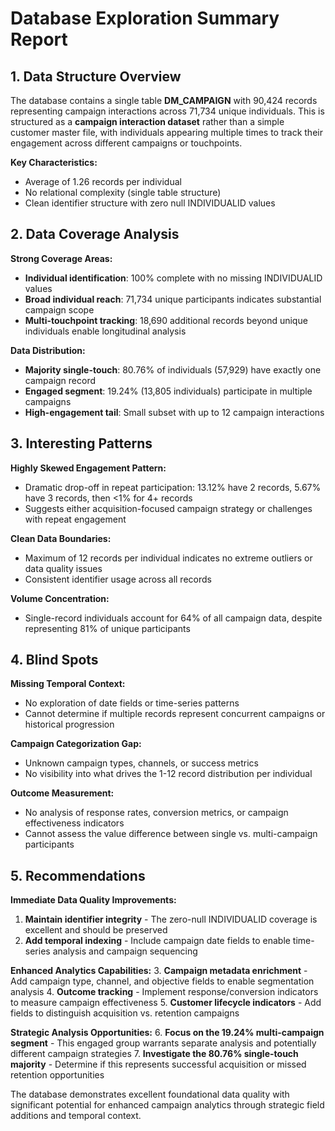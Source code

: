# Database Exploration Summary Report

## 1. Data Structure Overview

The database contains a single table **DM_CAMPAIGN** with 90,424 records representing campaign interactions across 71,734 unique individuals. This is structured as a **campaign interaction dataset** rather than a simple customer master file, with individuals appearing multiple times to track their engagement across different campaigns or touchpoints.

**Key Characteristics:**
- Average of 1.26 records per individual
- No relational complexity (single table structure)
- Clean identifier structure with zero null INDIVIDUALID values

## 2. Data Coverage Analysis

**Strong Coverage Areas:**
- **Individual identification**: 100% complete with no missing INDIVIDUALID values
- **Broad individual reach**: 71,734 unique participants indicates substantial campaign scope
- **Multi-touchpoint tracking**: 18,690 additional records beyond unique individuals enable longitudinal analysis

**Data Distribution:**
- **Majority single-touch**: 80.76% of individuals (57,929) have exactly one campaign record
- **Engaged segment**: 19.24% (13,805 individuals) participate in multiple campaigns
- **High-engagement tail**: Small subset with up to 12 campaign interactions

## 3. Interesting Patterns

**Highly Skewed Engagement Pattern:**
- Dramatic drop-off in repeat participation: 13.12% have 2 records, 5.67% have 3 records, then <1% for 4+ records
- Suggests either acquisition-focused campaign strategy or challenges with repeat engagement

**Clean Data Boundaries:**
- Maximum of 12 records per individual indicates no extreme outliers or data quality issues
- Consistent identifier usage across all records

**Volume Concentration:**
- Single-record individuals account for 64% of all campaign data, despite representing 81% of unique participants

## 4. Blind Spots

**Missing Temporal Context:**
- No exploration of date fields or time-series patterns
- Cannot determine if multiple records represent concurrent campaigns or historical progression

**Campaign Categorization Gap:**
- Unknown campaign types, channels, or success metrics
- No visibility into what drives the 1-12 record distribution per individual

**Outcome Measurement:**
- No analysis of response rates, conversion metrics, or campaign effectiveness indicators
- Cannot assess the value difference between single vs. multi-campaign participants

## 5. Recommendations

**Immediate Data Quality Improvements:**
1. **Maintain identifier integrity** - The zero-null INDIVIDUALID coverage is excellent and should be preserved
2. **Add temporal indexing** - Include campaign date fields to enable time-series analysis and campaign sequencing

**Enhanced Analytics Capabilities:**
3. **Campaign metadata enrichment** - Add campaign type, channel, and objective fields to enable segmentation analysis
4. **Outcome tracking** - Implement response/conversion indicators to measure campaign effectiveness
5. **Customer lifecycle indicators** - Add fields to distinguish acquisition vs. retention campaigns

**Strategic Analysis Opportunities:**
6. **Focus on the 19.24% multi-campaign segment** - This engaged group warrants separate analysis and potentially different campaign strategies
7. **Investigate the 80.76% single-touch majority** - Determine if this represents successful acquisition or missed retention opportunities

The database demonstrates excellent foundational data quality with significant potential for enhanced campaign analytics through strategic field additions and temporal context.